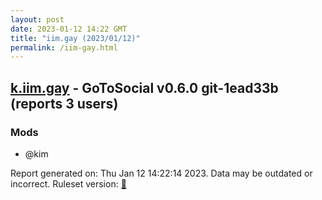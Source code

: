 ```yaml
---
layout: post
date: 2023-01-12 14:22 GMT
title: "iim.gay (2023/01/12)"
permalink: /iim-gay.html
---
```


## [k.iim.gay](https://k.iim.gay) - GoToSocial v0.6.0 git-1ead33b  (reports 3 users)

### Mods
 * @kim

Report generated on: Thu Jan 12 14:22:14 2023. Data may be outdated or incorrect.
Ruleset version: [🧁](/version-cupcake)
